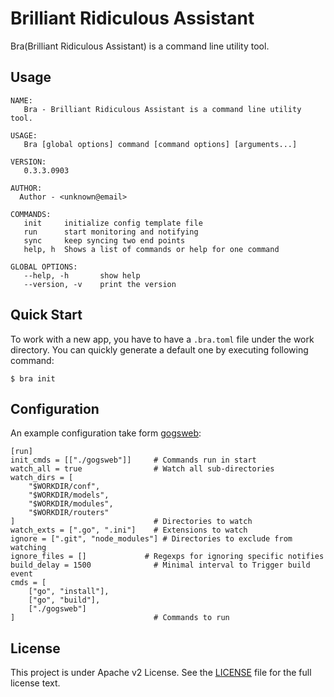 Brilliant Ridiculous Assistant
==============================

Bra(Brilliant Ridiculous Assistant) is a command line utility tool.

## Usage

```
NAME:
   Bra - Brilliant Ridiculous Assistant is a command line utility tool.

USAGE:
   Bra [global options] command [command options] [arguments...]

VERSION:
   0.3.3.0903

AUTHOR:
  Author - <unknown@email>

COMMANDS:
   init		initialize config template file
   run		start monitoring and notifying
   sync		keep syncing two end points
   help, h	Shows a list of commands or help for one command

GLOBAL OPTIONS:
   --help, -h		show help
   --version, -v	print the version
```

## Quick Start

To work with a new app, you have to have a `.bra.toml` file under the work directory. You can quickly generate a default one by executing following command:

```
$ bra init
```

## Configuration

An example configuration take form [gogsweb](https://github.com/gogits/gogsweb):

```
[run]
init_cmds = [["./gogsweb"]]		# Commands run in start
watch_all = true				# Watch all sub-directories
watch_dirs = [
	"$WORKDIR/conf",
	"$WORKDIR/models",
	"$WORKDIR/modules",
	"$WORKDIR/routers"
]								# Directories to watch
watch_exts = [".go", ".ini"]	# Extensions to watch
ignore = [".git", "node_modules"] # Directories to exclude from watching
ignore_files = []             # Regexps for ignoring specific notifies
build_delay = 1500				# Minimal interval to Trigger build event
cmds = [
	["go", "install"],
	["go", "build"],
	["./gogsweb"]
]								# Commands to run
```

## License

This project is under Apache v2 License. See the [LICENSE](LICENSE) file for the full license text.
